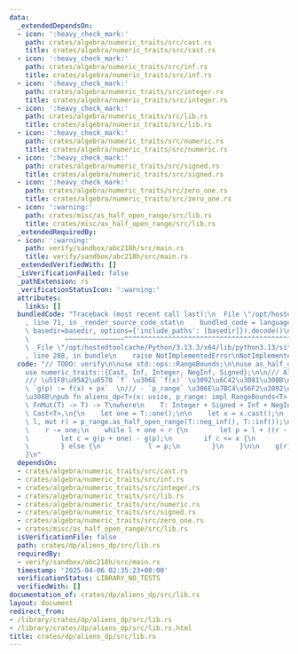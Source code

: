 ```yaml
---
data:
  _extendedDependsOn:
  - icon: ':heavy_check_mark:'
    path: crates/algebra/numeric_traits/src/cast.rs
    title: crates/algebra/numeric_traits/src/cast.rs
  - icon: ':heavy_check_mark:'
    path: crates/algebra/numeric_traits/src/inf.rs
    title: crates/algebra/numeric_traits/src/inf.rs
  - icon: ':heavy_check_mark:'
    path: crates/algebra/numeric_traits/src/integer.rs
    title: crates/algebra/numeric_traits/src/integer.rs
  - icon: ':heavy_check_mark:'
    path: crates/algebra/numeric_traits/src/lib.rs
    title: crates/algebra/numeric_traits/src/lib.rs
  - icon: ':heavy_check_mark:'
    path: crates/algebra/numeric_traits/src/numeric.rs
    title: crates/algebra/numeric_traits/src/numeric.rs
  - icon: ':heavy_check_mark:'
    path: crates/algebra/numeric_traits/src/signed.rs
    title: crates/algebra/numeric_traits/src/signed.rs
  - icon: ':heavy_check_mark:'
    path: crates/algebra/numeric_traits/src/zero_one.rs
    title: crates/algebra/numeric_traits/src/zero_one.rs
  - icon: ':warning:'
    path: crates/misc/as_half_open_range/src/lib.rs
    title: crates/misc/as_half_open_range/src/lib.rs
  _extendedRequiredBy:
  - icon: ':warning:'
    path: verify/sandbox/abc218h/src/main.rs
    title: verify/sandbox/abc218h/src/main.rs
  _extendedVerifiedWith: []
  _isVerificationFailed: false
  _pathExtension: rs
  _verificationStatusIcon: ':warning:'
  attributes:
    links: []
  bundledCode: "Traceback (most recent call last):\n  File \"/opt/hostedtoolcache/Python/3.13.3/x64/lib/python3.13/site-packages/onlinejudge_verify/documentation/build.py\"\
    , line 71, in _render_source_code_stat\n    bundled_code = language.bundle(stat.path,\
    \ basedir=basedir, options={'include_paths': [basedir]}).decode()\n          \
    \         ~~~~~~~~~~~~~~~^^^^^^^^^^^^^^^^^^^^^^^^^^^^^^^^^^^^^^^^^^^^^^^^^^^^^^^^^^^^^^^^^^\n\
    \  File \"/opt/hostedtoolcache/Python/3.13.3/x64/lib/python3.13/site-packages/onlinejudge_verify/languages/rust.py\"\
    , line 288, in bundle\n    raise NotImplementedError\nNotImplementedError\n"
  code: "// TODO: verify\n\nuse std::ops::RangeBounds;\n\nuse as_half_open_range::AsHalfOpenRange;\n\
    use numeric_traits::{Cast, Inf, Integer, NegInf, Signed};\n\n/// Aliens DP  \n\
    /// \u51F8\u95A2\u6570 `f` \u306E `f(x)` \u3092\u6C42\u3081\u308B\n///\n/// -\
    \ `g(p) := f(x) + px`  \n/// - `p_range` \u306E\u7BC4\u56F2\u3092\u63A2\u7D22\u3059\
    \u308B\npub fn aliens_dp<T>(x: usize, p_range: impl RangeBounds<T>, mut g: impl\
    \ FnMut(T) -> T) -> T\nwhere\n    T: Integer + Signed + Inf + NegInf,\n    usize:\
    \ Cast<T>,\n{\n    let one = T::one();\n\n    let x = x.cast();\n    let (mut\
    \ l, mut r) = p_range.as_half_open_range(T::neg_inf(), T::inf());\n    l -= one;\n\
    \    r -= one;\n    while l + one < r {\n        let p = l + ((r - l) >> 1);\n\
    \        let c = g(p + one) - g(p);\n        if c <= x {\n            r = p;\n\
    \        } else {\n            l = p;\n        }\n    }\n\n    g(r) - r * x\n\
    }\n"
  dependsOn:
  - crates/algebra/numeric_traits/src/cast.rs
  - crates/algebra/numeric_traits/src/inf.rs
  - crates/algebra/numeric_traits/src/integer.rs
  - crates/algebra/numeric_traits/src/lib.rs
  - crates/algebra/numeric_traits/src/numeric.rs
  - crates/algebra/numeric_traits/src/signed.rs
  - crates/algebra/numeric_traits/src/zero_one.rs
  - crates/misc/as_half_open_range/src/lib.rs
  isVerificationFile: false
  path: crates/dp/aliens_dp/src/lib.rs
  requiredBy:
  - verify/sandbox/abc218h/src/main.rs
  timestamp: '2025-04-06 02:35:23+00:00'
  verificationStatus: LIBRARY_NO_TESTS
  verifiedWith: []
documentation_of: crates/dp/aliens_dp/src/lib.rs
layout: document
redirect_from:
- /library/crates/dp/aliens_dp/src/lib.rs
- /library/crates/dp/aliens_dp/src/lib.rs.html
title: crates/dp/aliens_dp/src/lib.rs
---
```

